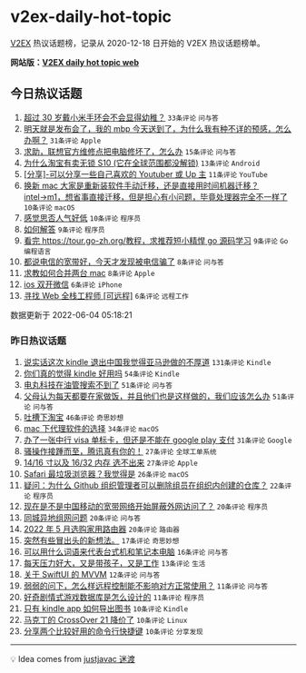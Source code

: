 # v2ex-daily-hot-topic

[V2EX](https://www.v2ex.com/) 热议话题榜，记录从 2020-12-18 日开始的 V2EX 热议话题榜单。

**网站版：[V2EX daily hot topic web](https://boojack.github.io/v2ex-daily-hot-topic-web/)**

## 今日热议话题

<!-- TODAY BEGIN -->

1. [超过 30 岁戴小米手环会不会显得幼稚？](https://www.v2ex.com/t/857218) `33条评论` `问与答`
1. [明天就是发布会了，我的 mbp 今天送到了，为什么我有种不详的预感，怎么办啊？](https://www.v2ex.com/t/857213) `31条评论` `Apple`
1. [求助，联想官方维修点把电脑修坏了，怎么办](https://www.v2ex.com/t/857207) `15条评论` `问与答`
1. [为什么淘宝有卖无锁 S10 (它在全球范围都没解锁)](https://www.v2ex.com/t/857205) `13条评论` `Android`
1. [[分享]-可以分享一些自己喜欢的 Youtuber 或 Up 主](https://www.v2ex.com/t/857214) `11条评论` `YouTube`
1. [换新 mac 大家是重新装软件手动迁移，还是直接用时间机器迁移？ intel→m1，想省事直接迁移，但是担心有小问题，毕竟处理器完全不一样了](https://www.v2ex.com/t/857217) `10条评论` `macOS`
1. [感觉思否人气好低](https://www.v2ex.com/t/857216) `10条评论` `程序员`
1. [如何解答](https://www.v2ex.com/t/857225) `9条评论` `程序员`
1. [看完 https://tour.go-zh.org/教程，求推荐短小精悍 go 源码学习](https://www.v2ex.com/t/857215) `9条评论` `Go 编程语言`
1. [都说电信的宽带好，今天才发现被电信骗了](https://www.v2ex.com/t/857227) `8条评论` `问与答`
1. [求教如何合并两台 mac](https://www.v2ex.com/t/857206) `8条评论` `Apple`
1. [ios 双开微信](https://www.v2ex.com/t/857231) `6条评论` `iPhone`
1. [寻找 Web 全栈工程师 [可远程]](https://www.v2ex.com/t/857209) `6条评论` `远程工作`

数据更新于 2022-06-04 05:18:21

<!-- TODAY END -->

### 昨日热议话题

<!-- YESTERDAY BEGIN -->

1. [说实话这次 kindle 退出中国我觉得亚马逊做的不厚道](https://www.v2ex.com/t/857070) `131条评论` `Kindle`
1. [你们真的觉得 kindle 好用吗](https://www.v2ex.com/t/857141) `54条评论` `Kindle`
1. [电丸科技在油管搜索不到了](https://www.v2ex.com/t/857130) `51条评论` `问与答`
1. [父母认为每天都要在家做饭，并且他们也是这样做的，我们应该怎么办](https://www.v2ex.com/t/857157) `51条评论` `问与答`
1. [吐槽下淘宝](https://www.v2ex.com/t/857116) `46条评论` `奇思妙想`
1. [mac 下代理软件的选择](https://www.v2ex.com/t/857123) `34条评论` `macOS`
1. [办了一张中行 visa 单标卡，但还是不能在 google play 支付](https://www.v2ex.com/t/857088) `31条评论` `Google`
1. [骚操作接踵而至，腾讯真有你的！](https://www.v2ex.com/t/857072) `27条评论` `全球工单系统`
1. [14/16 寸以及 16/32 内存 选不出来](https://www.v2ex.com/t/857079) `27条评论` `Apple`
1. [Safari 最垃圾浏览器？我觉得是](https://www.v2ex.com/t/857110) `26条评论` `macOS`
1. [疑问：为什么 Github 组织管理者可以删除组员在组织内创建的仓库？](https://www.v2ex.com/t/857151) `22条评论` `程序员`
1. [现在是不是中国移动的宽带网络开始屏蔽外网访问了？](https://www.v2ex.com/t/857175) `20条评论` `程序员`
1. [同城异地组网问题](https://www.v2ex.com/t/857171) `20条评论` `问与答`
1. [2022 年 5 月选购家用路由器](https://www.v2ex.com/t/857132) `20条评论` `路由器`
1. [突然有些冒出头的新想法。](https://www.v2ex.com/t/857131) `17条评论` `奇思妙想`
1. [可以用什么词语来代表台式机和笔记本电脑](https://www.v2ex.com/t/857138) `16条评论` `问与答`
1. [每天压力好大，又是带孩子，又是工作](https://www.v2ex.com/t/857188) `13条评论` `生活`
1. [关于 SwiftUI 的 MVVM](https://www.v2ex.com/t/857084) `12条评论` `问与答`
1. [弱弱的问下，怎么样远程控制能不影响对方正常使用？](https://www.v2ex.com/t/857181) `11条评论` `问与答`
1. [好奇剧情式游戏数据库是怎么设计的](https://www.v2ex.com/t/857127) `11条评论` `程序员`
1. [只有 kindle app 如何导出图书](https://www.v2ex.com/t/857150) `10条评论` `Kindle`
1. [马克丁的 CrossOver 21 降价了](https://www.v2ex.com/t/857143) `10条评论` `Linux`
1. [分享两个比较好用的命令行快捷键](https://www.v2ex.com/t/857087) `10条评论` `分享发现`

<!-- YESTERDAY END -->

---

💡 Idea comes from [justjavac 迷渡](https://github.com/justjavac/)
